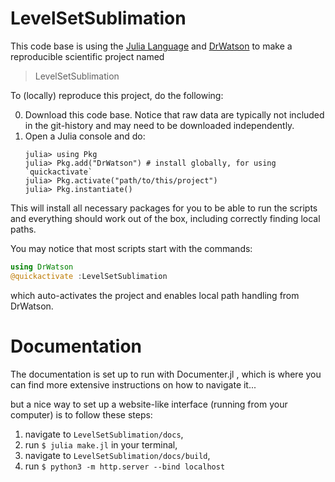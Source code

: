 # LevelSetSublimation

This code base is using the [Julia Language](https://julialang.org/) and
[DrWatson](https://juliadynamics.github.io/DrWatson.jl/stable/)
to make a reproducible scientific project named
> LevelSetSublimation

To (locally) reproduce this project, do the following:

0. Download this code base. Notice that raw data are typically not included in the
   git-history and may need to be downloaded independently.
1. Open a Julia console and do:
   ```
   julia> using Pkg
   julia> Pkg.add("DrWatson") # install globally, for using `quickactivate`
   julia> Pkg.activate("path/to/this/project")
   julia> Pkg.instantiate()
   ```

This will install all necessary packages for you to be able to run the scripts and
everything should work out of the box, including correctly finding local paths.

You may notice that most scripts start with the commands:
```julia
using DrWatson
@quickactivate :LevelSetSublimation
```
which auto-activates the project and enables local path handling from DrWatson.

# Documentation
The documentation is set up to run with Documenter.jl , which is where you can find more extensive instructions on how to navigate it...

but a nice way to set up a website-like interface (running from your computer) is to follow these steps: 
1. navigate to `LevelSetSublimation/docs`, 
2. run `$ julia make.jl` in your terminal,
3. navigate to `LevelSetSublimation/docs/build`,
4. run `$ python3 -m http.server --bind localhost`
